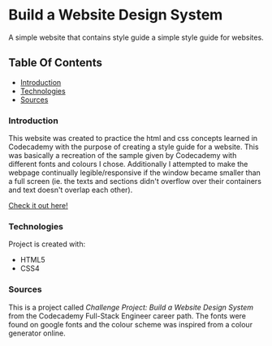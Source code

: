 # Build a Website Design System

A simple website that contains style guide a simple style guide for websites. 

## Table Of Contents
* [Introduction](#Introduction)
* [Technologies](#Technologies)
* [Sources](#Sources)

### Introduction

This website was created to practice the html and css concepts learned in Codecademy with the purpose of creating a style guide for a website. This was basically a recreation of the sample given by Codecademy with different fonts and colours I chose. Additionally I attempted to make the webpage continually legible/responsive if the window became smaller than a full screen (ie. the texts and sections didn't overflow over their containers and text doesn't overlap each other).

[Check it out here!](https://jamzzy.github.io/style-guide/)

### Technologies
Project is created with:
* HTML5
* CSS4

### Sources
This is a project called *Challenge Project: Build a Website Design System* from the Codecademy Full-Stack Engineer career path. The fonts were found on google fonts and the colour scheme was inspired from a colour generator online.